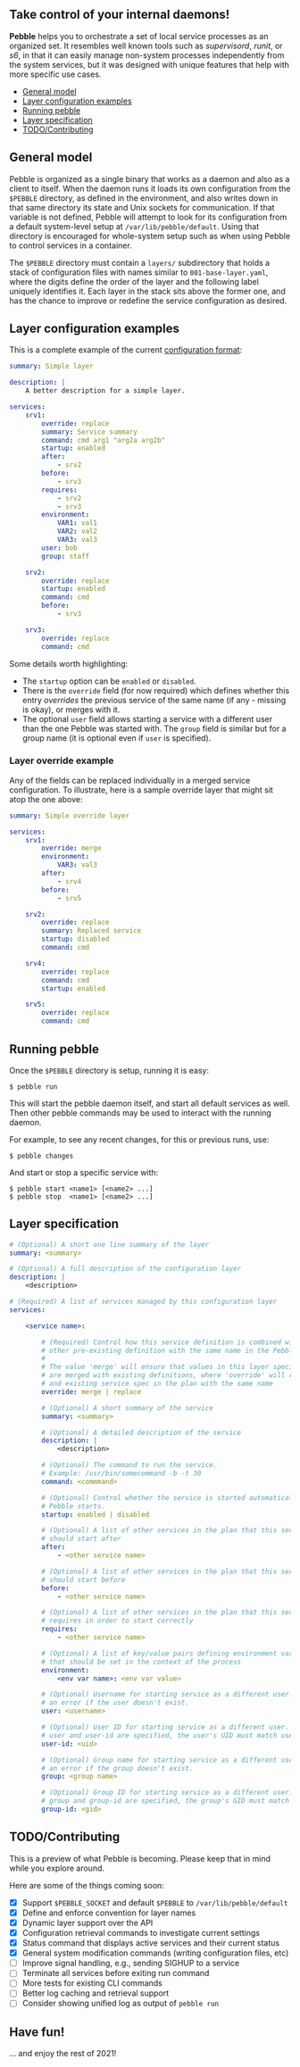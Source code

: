 ## Take control of your internal daemons!

**Pebble** helps you to orchestrate a set of local service processes as an organized set.
It resembles well known tools such as _supervisord_, _runit_, or _s6_, in that it can
easily manage non-system processes independently from the system services, but it was
designed with unique features that help with more specific use cases.

  - [General model](#general-model)
  - [Layer configuration examples](#layer-configuration-examples)
  - [Running pebble](#running-pebble)
  - [Layer specification](#layer-specification)
  - [TODO/Contributing](#todo-contributing)

## General model

Pebble is organized as a single binary that works as a daemon and also as a
client to itself. When the daemon runs it loads its own configuration from the
`$PEBBLE` directory, as defined in the environment, and also writes down in
that same directory its state and Unix sockets for communication. If that variable
is not defined, Pebble will attempt to look for its configuration from a default
system-level setup at `/var/lib/pebble/default`. Using that directory is encouraged
for whole-system setup such as when using Pebble to control services in a container.

The `$PEBBLE` directory must contain a `layers/` subdirectory that holds a stack of
configuration files with names similar to `001-base-layer.yaml`, where the digits define
the order of the layer and the following label uniquely identifies it. Each
layer in the stack sits above the former one, and has the chance to improve or
redefine the service configuration as desired.

## Layer configuration examples

This is a complete example of the current [configuration format](#layer-specification):

```yaml
summary: Simple layer

description: |
    A better description for a simple layer.

services:
    srv1:
        override: replace
        summary: Service summary
        command: cmd arg1 "arg2a arg2b"
        startup: enabled
        after:
            - srv2
        before:
            - srv3
        requires:
            - srv2
            - srv3
        environment:
            VAR1: val1
            VAR2: val2
            VAR3: val3
        user: bob
        group: staff

    srv2:
        override: replace
        startup: enabled
        command: cmd
        before:
            - srv3

    srv3:
        override: replace
        command: cmd
```

Some details worth highlighting:

  - The `startup` option can be `enabled` or `disabled`.
  - There is the `override` field (for now required) which defines whether this 
entry _overrides_ the previous service of the same name (if any - missing is 
okay), or merges with it.
  - The optional `user` field allows starting a service with a different user
    than the one Pebble was started with. The `group` field is similar but for
    a group name (it is optional even if `user` is specified).

### Layer override example

Any of the fields can be replaced individually in a merged service configuration.
To illustrate, here is a sample override layer that might sit atop the one above:

```yaml
summary: Simple override layer

services:
    srv1:
        override: merge
        environment:
            VAR3: val3
        after:
            - srv4
        before:
            - srv5

    srv2:
        override: replace
        summary: Replaced service
        startup: disabled
        command: cmd

    srv4:
        override: replace
        command: cmd
        startup: enabled

    srv5:
        override: replace
        command: cmd
```

## Running pebble

Once the `$PEBBLE` directory is setup, running it is easy:

    $ pebble run

This will start the pebble daemon itself, and start all default services as well. Then
other pebble commands may be used to interact with the running daemon.

For example, to see any recent changes, for this or previous runs, use:

    $ pebble changes

And start or stop a specific service with:

    $ pebble start <name1> [<name2> ...]
    $ pebble stop  <name1> [<name2> ...]

## Layer specification

```yaml
# (Optional) A short one line summary of the layer
summary: <summary>

# (Optional) A full description of the configuration layer
description: |
    <description>

# (Required) A list of services managed by this configuration layer
services:

    <service name>:

        # (Required) Control how this service definition is combined with any
        # other pre-existing definition with the same name in the Pebble plan.
        #
        # The value 'merge' will ensure that values in this layer specification
        # are merged with existing definitions, where 'override' will replace
        # and existing service spec in the plan with the same name
        override: merge | replace

        # (Optional) A short summary of the service
        summary: <summary>

        # (Optional) A detailed description of the service
        description: |
            <description>

        # (Optional) The command to run the service.
        # Example: /usr/bin/somecommand -b -t 30
        command: <commmand>

        # (Optional) Control whether the service is started automatically when
        # Pebble starts. 
        startup: enabled | disabled

        # (Optional) A list of other services in the plan that this service
        # should start after
        after:
            - <other service name>

        # (Optional) A list of other services in the plan that this service
        # should start before
        before:
            - <other service name>

        # (Optional) A list of other services in the plan that this service
        # requires in order to start correctly    
        requires:
            - <other service name>

        # (Optional) A list of key/value pairs defining environment variables
        # that should be set in the context of the process
        environment:
            <env var name>: <env var value>

        # (Optional) Username for starting service as a different user. It is
        # an error if the user doesn't exist.
        user: <username>

        # (Optional) User ID for starting service as a different user. If both
        # user and user-id are specified, the user's UID must match user-id.
        user-id: <uid>

        # (Optional) Group name for starting service as a different user. It is
        # an error if the group doesn't exist.
        group: <group name>

        # (Optional) Group ID for starting service as a different user. If both
        # group and group-id are specified, the group's GID must match group-id.
        group-id: <gid>
```

## TODO/Contributing

This is a preview of what Pebble is becoming. Please keep that in mind while you
explore around.

Here are some of the things coming soon:

  - [x] Support `$PEBBLE_SOCKET` and default `$PEBBLE` to `/var/lib/pebble/default`
  - [x] Define and enforce convention for layer names
  - [x] Dynamic layer support over the API
  - [x] Configuration retrieval commands to investigate current settings
  - [x] Status command that displays active services and their current status
  - [x] General system modification commands (writing configuration files, etc)
  - [ ] Improve signal handling, e.g., sending SIGHUP to a service
  - [ ] Terminate all services before exiting run command
  - [ ] More tests for existing CLI commands
  - [ ] Better log caching and retrieval support
  - [ ] Consider showing unified log as output of `pebble run`

## Have fun!

... and enjoy the rest of 2021!

